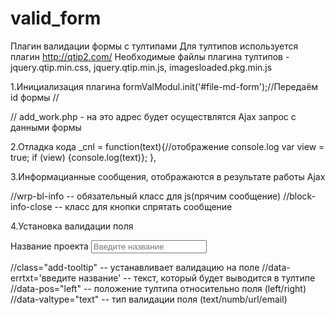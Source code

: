 # valid_form
Плагин валидации формы с тултипами
Для тултипов используется плагин http://qtip2.com/
Необходимые файлы плагина тултипов - jquery.qtip.min.css, jquery.qtip.min.js, imagesloaded.pkg.min.js

1.Инициализация плагина 
formValModul.init('#file-md-form');//Передаём id формы
//<form action="add_work.php" id="file-md-form">
// add_work.php - на это адрес будет осуществлятся Ajax запрос с данными формы

2.Отладка кода
 _cnl = function(text){//отображение console.log
    var view = true;
    if (view) {console.log(text)};
  },

3.Информацианные сообщения, отображаются в результате работы Ajax
<div class="block-info  bl-error wrp-bl-info" hidden>
	<div class="block-info-close bl-error">x</div>
		<div class="block-info-title bl-error">Ошибка</div>
		<div class="block-info-content bl-error">Невозможно добавить проект.</div>
	</div><!-- / block-info -->
<div class="wrap-info-bl bl-success wrp-bl-info" hidden>
		<div class="block-info bl-success">
			<div class="block-info-close bl-success">x</div>
			<div class="block-info-title bl-success">Ура!</div>
			<div class="block-info-content bl-success">Проект успешно добавлен.</div>
		</div><!-- / block-info -->
</div><!-- / wrap-info-bl -->

//wrp-bl-info -- обязательный класс для js(прячим сообщение)
//block-info-close -- класс для кнопки спрятать сообщение


4.Установка валидации поля
<div class="form-item">
	<label for="prj_name" class="lable-item">Название проекта</label>
	<input type="text" name="prj_name" id="prj_name" class="input-item add-tooltip" placeholder='Введите название' data-errtxt='введите название' data-pos="left" data-valtype="text">
</div><!-- /form-item-->

//class="add-tooltip" -- устанавливает валидацию на поле
//data-errtxt='введите название' -- текст, который будет выводится в тултипе
//data-pos="left" -- положение тултипа относительно поля (left/right)
//data-valtype="text" -- тип валидации поля (text/numb/url/email)


